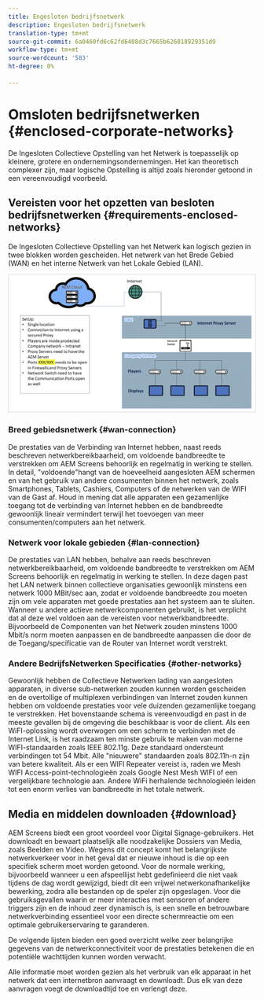```yaml
---
title: Engesloten bedrijfsnetwerk
description: Engesloten bedrijfsnetwerk
translation-type: tm+mt
source-git-commit: 6a0460fd6c62fd6408d3c7665b626818929351d9
workflow-type: tm+mt
source-wordcount: '583'
ht-degree: 0%

---
```



# Omsloten bedrijfsnetwerken {#enclosed-corporate-networks}

De Ingesloten Collectieve Opstelling van het Netwerk is toepasselijk op kleinere, grotere en ondernemingsondernemingen. Het kan theoretisch complexer zijn, maar logische Opstelling is altijd zoals hieronder getoond in een vereenvoudigd voorbeeld.

## Vereisten voor het opzetten van besloten bedrijfsnetwerken {#requirements-enclosed-networks}

De Ingesloten Collectieve Opstelling van het Netwerk kan logisch gezien in twee blokken worden gescheiden. Het netwerk van het Brede Gebied (WAN) en het interne Netwerk van het Lokale Gebied (LAN).

![](/help/using/assets/enclosed-network-1.png)

### Breed gebiedsnetwerk {#wan-connection}

De prestaties van de Verbinding van Internet hebben, naast reeds beschreven netwerkbereikbaarheid, om voldoende bandbreedte te verstrekken om AEM Screens behoorlijk en regelmatig in werking te stellen.
In detail, &quot;voldoende&quot;hangt van de hoeveelheid aangesloten AEM schermen en van het gebruik van andere consumenten binnen het netwerk, zoals Smartphones, Tablets, Cashiers, Computers of de netwerken van de WIFI van de Gast af.
Houd in mening dat alle apparaten een gezamenlijke toegang tot de verbinding van Internet hebben en de bandbreedte gewoonlijk lineair vermindert terwijl het toevoegen van meer consumenten/computers aan het netwerk.

### Netwerk voor lokale gebieden {#lan-connection}

De prestaties van LAN hebben, behalve aan reeds beschreven netwerkbereikbaarheid, om voldoende bandbreedte te verstrekken om AEM Screens behoorlijk en regelmatig in werking te stellen. In deze dagen past het LAN netwerk binnen collectieve organisaties gewoonlijk minstens een netwerk 1000 MBit/sec aan, zodat er voldoende bandbreedte zou moeten zijn om vele apparaten met goede prestaties aan het systeem aan te sluiten. Wanneer u andere actieve netwerkcomponenten gebruikt, is het verplicht dat al deze wel voldoen aan de vereisten voor netwerkbandbreedte. Bijvoorbeeld de Componenten van het Netwerk zouden minstens 1000 Mbit/s norm moeten aanpassen en de bandbreedte aanpassen die door de de Toegang/specificatie van de Router van Internet wordt verstrekt.

### Andere BedrijfsNetwerken Specificaties {#other-networks}

Gewoonlijk hebben de Collectieve Netwerken lading van aangesloten apparaten, in diverse sub-netwerken zouden kunnen worden gescheiden en de overtollige of multiplexen verbindingen van Internet zouden kunnen hebben om voldoende prestaties voor vele duizenden gezamenlijke toegang te verstrekken.
Het bovenstaande schema is vereenvoudigd en past in de meeste gevallen bij de omgeving die beschikbaar is voor de client.
Als een WiFI-oplossing wordt overwogen om een scherm te verbinden met de Internet Link, is het raadzaam ten minste gebruik te maken van moderne WIFI-standaarden zoals IEEE 802.11g. Deze standaard ondersteunt verbindingen tot 54 Mbit. Alle &quot;nieuwere&quot; standaarden zoals 802.11h-n zijn van betere kwaliteit. Als er een WIFI Repeater vereist is, raden we Mesh WIFI Access-point-technologieën zoals Google Nest Mesh WIFI of een vergelijkbare technologie aan.
Andere WiFi herhalende technologieën leiden tot een enorm verlies van bandbreedte in het totale netwerk.

## Media en middelen downloaden {#download}

AEM Screens biedt een groot voordeel voor Digital Signage-gebruikers. Het downloadt en bewaart plaatselijk alle noodzakelijke Dossiers van Media, zoals Beelden en Video. Wegens dit concept komt het belangrijkste netwerkverkeer voor in het geval dat er nieuwe inhoud is die op een specifiek scherm moet worden getoond.
Voor de normale werking, bijvoorbeeld wanneer u een afspeellijst hebt gedefinieerd die niet vaak tijdens de dag wordt gewijzigd, biedt dit een vrijwel netwerkonafhankelijke bewerking, zodra alle bestanden op de speler zijn opgeslagen. Voor die gebruiksgevallen waarin er meer interacties met sensoren of andere triggers zijn en de inhoud zeer dynamisch is, is een snelle en betrouwbare netwerkverbinding essentieel voor een directe schermreactie om een optimale gebruikerservaring te garanderen.

De volgende lijsten bieden een goed overzicht welke zeer belangrijke gegevens van de netwerkconnectiviteit voor de prestaties betekenen die en potentiële wachttijden kunnen worden verwacht.

Alle informatie moet worden gezien als het verbruik van elk apparaat in het netwerk dat een internetbron aanvraagt en downloadt. Dus elk van deze aanvragen voegt de downloadtijd toe en verlengt deze.